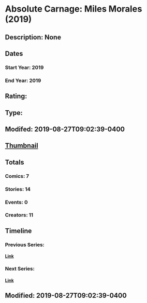 # Absolute Carnage: Miles Morales (2019)
## Description: None
## Dates
### Start Year: 2019
### End Year: 2019
## Rating: 
## Type: 
## Modifed: 2019-08-27T09:02:39-0400
## [Thumbnail](http://i.annihil.us/u/prod/marvel/i/mg/6/40/5d5f02236f6c3.jpg)
## Totals
### Comics: 7
### Stories: 14
### Events: 0
### Creators: 11
## Timeline
### Previous Series: 
#### [Link]()
### Next Series: 
#### [Link]()
## Modified: 2019-08-27T09:02:39-0400